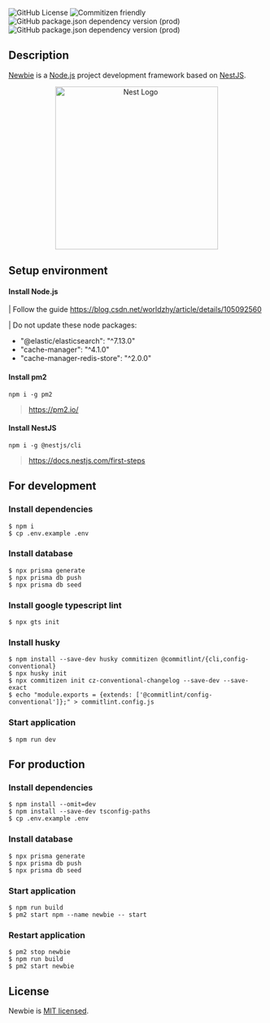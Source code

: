 <p align="left">

![GitHub License](https://img.shields.io/github/license/worldzhy/newbie)
![Commitizen friendly](https://img.shields.io/badge/commitizen-friendly-brightgreen.svg?style=flat-square)
![GitHub package.json dependency version (prod)](https://img.shields.io/github/package-json/dependency-version/worldzhy/newbie/@nestjs/core?style=flat-square)
![GitHub package.json dependency version (prod)](https://img.shields.io/github/package-json/dependency-version/worldzhy/newbie/@prisma/client?style=flat-square)

</p>

## Description

[Newbie](https://github.com/worldzhy/newbie) is a [Node.js](http://nodejs.org) project development framework based on [NestJS](https://github.com/nestjs/nest).

<p align="center">
  <a href="http://nestjs.com/" target="blank"><img src="https://nestjs.com/img/logo_text.svg" width="320" alt="Nest Logo" /></a>
</p>

## Setup environment

#### Install Node.js

| Follow the guide https://blog.csdn.net/worldzhy/article/details/105092560

| Do not update these node packages:

- "@elastic/elasticsearch": "^7.13.0"
- "cache-manager": "^4.1.0"
- "cache-manager-redis-store": "^2.0.0"

#### Install pm2

```
npm i -g pm2
```

> https://pm2.io/

#### Install NestJS

```
npm i -g @nestjs/cli
```

> https://docs.nestjs.com/first-steps

## For development

### Install dependencies

```
$ npm i
$ cp .env.example .env
```

### Install database

```
$ npx prisma generate
$ npx prisma db push
$ npx prisma db seed
```

### Install google typescript lint

```
$ npx gts init
```

### Install husky

```
$ npm install --save-dev husky commitizen @commitlint/{cli,config-conventional}
$ npx husky init
$ npx commitizen init cz-conventional-changelog --save-dev --save-exact
$ echo "module.exports = {extends: ['@commitlint/config-conventional']};" > commitlint.config.js
```

### Start application

```
$ npm run dev
```

## For production

### Install dependencies

```
$ npm install --omit=dev
$ npm install --save-dev tsconfig-paths
$ cp .env.example .env
```

### Install database

```
$ npx prisma generate
$ npx prisma db push
$ npx prisma db seed
```

### Start application

```
$ npm run build
$ pm2 start npm --name newbie -- start
```

### Restart application

```
$ pm2 stop newbie
$ npm run build
$ pm2 start newbie
```

## License

Newbie is [MIT licensed](LICENSE).
